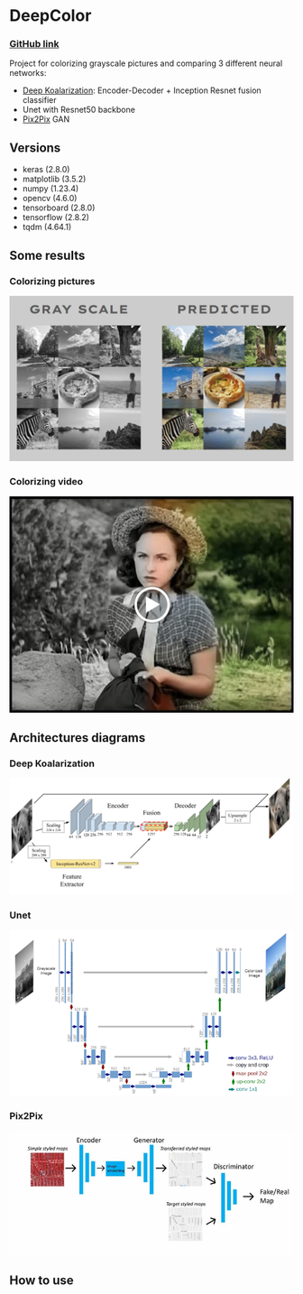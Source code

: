 # DeepColor

### [GitHub link](https://github.com/ArnoBen/DeepColor)

Project for colorizing grayscale pictures and comparing 3 different neural networks:
- [Deep Koalarization](https://arxiv.org/abs/1712.03400): Encoder-Decoder + Inception Resnet fusion classifier 
- Unet with Resnet50 backbone
- [Pix2Pix](https://arxiv.org/abs/1611.07004) GAN

## Versions

- keras (2.8.0)
- matplotlib (3.5.2)
- numpy (1.23.4)
- opencv (4.6.0)
- tensorboard (2.8.0)
- tensorflow (2.8.2)
- tqdm (4.64.1)

## Some results
### Colorizing pictures
![Colorized pictures](assets/result.png)

### Colorizing video
[![Colorized Video](assets/thumbnail.png)](https://youtu.be/ibwZja2HmoQ?t=12)

## Architectures diagrams

### Deep Koalarization
![Deep Koalarization Diagram](assets/koalarization.png)

### Unet
![Unet Diagram](assets/unet.png)

### Pix2Pix
![Unet Diagram](assets/pix2pix.png)

## How to use
